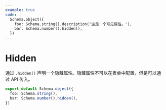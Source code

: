 ```yaml
---
example: true
code: |
  Schema.object({
    foo: Schema.string().description('这是一个可见属性。'),
    bar: Schema.number().hidden(),
  })
---
```


# Hidden

通过 `.hidden()` 声明一个隐藏属性。隐藏属性不可以在表单中配置，但是可以通过 API 传入。

```ts
export default Schema.object({
  foo: Schema.string(),
  bar: Schema.number().hidden(),
})
```

